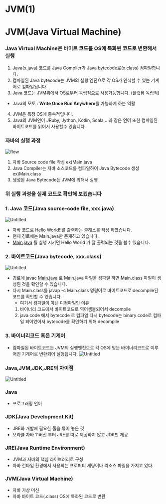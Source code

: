 # JVM(1)

# JVM(Java Virtual Machine)

### Java Virtual Machine은 바이트 코드를 OS에 특화된 코드로 변환해서 실행

1. Java(x.java) 코드를 Java Complier가 Java bytecode로(x.class) 컴파일합니다.
2. 컴파일된 Java bytecode는 JVM의 실행 엔진으로  각 OS가 인식할 수 있는 기계어로 컴파일됩니다.
3. Java 코드는 JVM위에서 OS로부터 독립적으로 사용가능합니다. (플랫폼 독립적)
- Java의 모토 : **Write Once Run Anywhere**를 가능하게 하는 역활
4. JVM은 특정 OS에 종속적입니다.
5. Java외 JVM언어 JRuby, Jython, Kotlin, Scala,.. 과 같은 언어 또한 컴파일된 바이트코드를 읽어서 사용할수 있습니다.

### 자바의 실행 과정
![flow](https://user-images.githubusercontent.com/98242564/206935765-a756de09-b0be-461c-934d-03cb336cc778.png)
1. 자바 Source code file 작성 ex)Main.java
2. Java Compiler는 자바 소스코드를 컴파일하여 Java Bytecode 생성 ex)Main.class
3. 생성된 Java Bytecode는 JVM에 의해서 실행

### 위 실행 과정을 실제 코드로 확인해 보겠습니다

### 1. Java 코드(Java source-code file,  xxx.java)
![Untitled](https://user-images.githubusercontent.com/98242564/206935798-1d89461a-de0e-4c53-a57e-93efae27b447.png)
- 자바 코드로 Hello World!!를 출력하는 클래스를 작성 하였습니다.
- 현재 경로에는 Main.java만 존재하고 있습니다.
- [Main.java](http://Main.java) 를 실행 시키면 Hello World 가 잘 출력되는 것을 볼수 있습니다.

### 2. 바이트코드(Java bytecode, xxx.class)
![Untitled](https://user-images.githubusercontent.com/98242564/206935856-1be061ac-5dd0-4f50-923a-7fa2c294fb79.png)
- 경로에 javac [Main.java](http://Main.java) 로 Main.java 파일을 컴파일 하면 Main.class 파일이 생성된 것을 확인할 수 있습니다.
- 다시 Main.class를 javap -c Main.class 명령어로 바이트코드로 decompile된 코드를 확인할 수 있습니다.
    - 여기서 컴파일이 아닌 디컴파일인 이유
    1. 바이너리 코드에서 바이트코드로 역어셈블되어서 decompile
    2. java code 에서  bytecode 로 컴파일  다시 bytecode는 binary code로 컴파일 되어있어서 bytecode를 확인하기 위해 decompile

### 3. 바이너리코드 혹은 기계어

- 컴파일된 바이트코드는 JVM의 실행엔진으로 각 OS에 맞는 바이너리코드로 이루어진 기계어로 변환되어 실행됩니다.
![Untitled](https://user-images.githubusercontent.com/98242564/206935891-0038343e-8a3e-4c83-bf6c-555266e55777.png)
### Java,JVM,JDK,JRE의 차이점
![Untitled](https://user-images.githubusercontent.com/98242564/206935942-7dde381e-256e-4d26-b29e-56dae2eda233.png)
### Java

- 프로그래밍 언어

### JDK(Java Development Kit)

- JRE와 개발에 필요한 툴을 묶어 놓은 것
- 오라클 자바 11버전 부터 JRE를 따로 제공하지 않고 JDK만 제공

### JRE(Java Runtime Environment)

- JVM과 자바의 핵심 라이브러리로 구성
- 자바 런타임 환경에서 사용되는 프로퍼티 세팅이나 리소스 파일을 가지고 있다.

### JVM(Java Virtual Machine)

- 자바 가상 머신
- 자바 바이트 코드(.class) OS에 특화된 코드로 변환